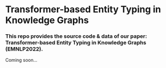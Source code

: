 # Transformer-based Entity Typing in Knowledge Graphs
### This repo provides the source code & data of our paper: Transformer-based Entity Typing in Knowledge Graphs (EMNLP2022).

Coming soon...
